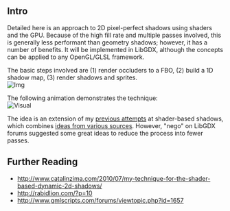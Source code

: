 ## Intro

Detailed here is an approach to 2D pixel-perfect shadows using shaders and the GPU. Because of the high fill rate and multiple passes involved, this is generally less performant than geometry shadows; however, it has a number of benefits. It will be implemented in LibGDX, although the concepts can be applied to any OpenGL/GLSL framework.

The basic steps involved are (1) render occluders to a FBO, (2) build a 1D shadow map, (3) render shadows and sprites.  
![Img](http://i.imgur.com/vcaWNof.png)

The following animation demonstrates the technique:  
![Visual](http://i.imgur.com/qcH7G.gif)

The idea is an extension of my [previous attempts](http://www.java-gaming.org/topics/starbound-lighting-techneques/26363/msg/230988/view.html#msg230988) at shader-based shadows, which combines [ideas from various sources](#further-reading). However, "nego" on LibGDX forums suggested some great ideas to reduce the process into fewer passes.



## Further Reading

- http://www.catalinzima.com/2010/07/my-technique-for-the-shader-based-dynamic-2d-shadows/
- http://rabidlion.com/?p=10
- http://www.gmlscripts.com/forums/viewtopic.php?id=1657